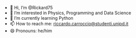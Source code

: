 - 👋 Hi, I’m @Rickard75
- 👀 I’m interested in Physics, Programming and Data Science
- 🌱 I’m currently learning Python
- 📫 How to reach me: riccardo.carroccio@studenti.unipd.it
- 😄 Pronouns: he/him
<!---
Rickard75/Rickard75 is a ✨ special ✨ repository because its `README.md` (this file) appears on your GitHub profile.
You can click the Preview link to take a look at your changes.
--->

